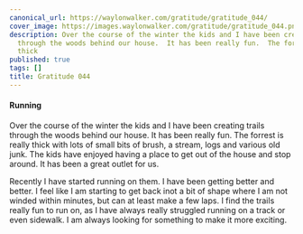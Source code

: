 ```yaml
---
canonical_url: https://waylonwalker.com/gratitude/gratitude_044/
cover_image: https://images.waylonwalker.com/gratitude/gratitude_044.png
description: Over the course of the winter the kids and I have been creating trails
  through the woods behind our house.  It has been really fun.  The forrest is really
  thick
published: true
tags: []
title: Gratitude 044
---
```


#### Running

Over the course of the winter the kids and I have been creating trails through the woods behind our house.  It has been really fun.  The forrest is really thick with lots of small bits of brush,  a stream, logs and various old junk.  The kids have enjoyed having a place to get out of the house and stop around.  It has been a great outlet for us.

Recently I have started running on them.  I have been getting better and better.  I feel like I am starting to get back inot a bit of shape where I am not winded within minutes, but can at least make a few laps.  I find the trails really fun to run on, as I have always really struggled running on a track or even sidewalk.  I am always looking for something to make it more exciting.